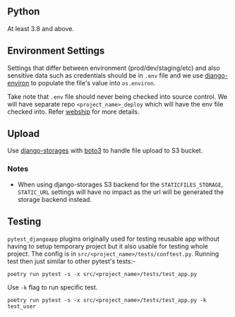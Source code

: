 
## Python
At least 3.8 and above.

## Environment Settings
Settings that differ between environment (prod/dev/staging/etc) and also sensitive data such as credentials should be in `.env` file and we use [django-environ] to populate the file's value into `os.environ`.

Take note that `.env` file should never being checked into source control. We will have separate repo `<project_name>_deploy` which will have the env file checked into. Refer [webship] for more details.

## Upload
Use [django-storages] with [boto3] to handle file upload to S3 bucket.

### Notes
- When using django-storages S3 backend for the `STATICFILES_STORAGE`, `STATIC_URL` settings will have no impact as the url will be generated the storage backend instead. 

## Testing
`pytest_djangoapp` plugins originally used for testing reusable app without having to setup temporary project but it also usable for testing whole project. The config is in `src/<project_name>/tests/conftest.py`. Running test then just similar to other pytest's tests:-

    poetry run pytest -s -x src/<project_name>/tests/test_app.py

Use `-k` flag to run specific test.

    poetry run pytest -s -x src/<project_name>/tests/test_app.py -k test_user

[django-environ]:https://django-environ.readthedocs.io/en/latest/
[django-storages]:https://django-storages.readthedocs.io/en/latest/backends/amazon-S3.html
[webship]:https://github.com/lalokalabs/webship/
[boto3]:https://boto3.amazonaws.com/v1/documentation/api/latest/guide/quickstart.html
